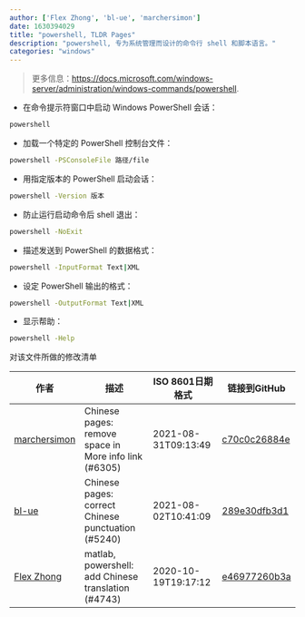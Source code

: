 ```yaml
---
author: ['Flex Zhong', 'bl-ue', 'marchersimon']
date: 1630394029
title: "powershell, TLDR Pages"
description: "powershell, 专为系统管理而设计的命令行 shell 和脚本语言。"
categories: "windows"
---
```

> 更多信息：<https://docs.microsoft.com/windows-server/administration/windows-commands/powershell>.

- 在命令提示符窗口中启动 Windows PowerShell 会话：

```bash
powershell
```

- 加载一个特定的 PowerShell 控制台文件：

```bash
powershell -PSConsoleFile 路径/file
```

- 用指定版本的 PowerShell 启动会话：

```bash
powershell -Version 版本
```

- 防止运行启动命令后 shell 退出：

```bash
powershell -NoExit
```

- 描述发送到 PowerShell 的数据格式：

```bash
powershell -InputFormat Text|XML
```

- 设定 PowerShell 输出的格式：

```bash
powershell -OutputFormat Text|XML
```

- 显示帮助：

```bash
powershell -Help
```
对该文件所做的修改清单


作者 | 描述 | ISO 8601日期格式 | 链接到GitHub
------|-----|-----|-----
[marchersimon](mailto:50295997+marchersimon@users.noreply.github.com) | Chinese pages: remove space in More info link (#6305) | 2021-08-31T09:13:49 | [c70c0c26884e](https://github.com/tldr-pages/tldr/commit/c70c0c26884ee74fabb640cd842d1e4c72d9df4b)
[bl-ue](mailto:54780737+bl-ue@users.noreply.github.com) | Chinese pages: correct Chinese punctuation (#5240) | 2021-08-02T10:41:09 | [289e30dfb3d1](https://github.com/tldr-pages/tldr/commit/289e30dfb3d1d73bade9e3610e12bfc90e9270ae)
[Flex Zhong](mailto:chungzh07@gmail.com) | matlab, powershell: add Chinese translation (#4743) | 2020-10-19T19:17:12 | [e46977260b3a](https://github.com/tldr-pages/tldr/commit/e46977260b3a9214ff57335aec496fc58b96aed2)

